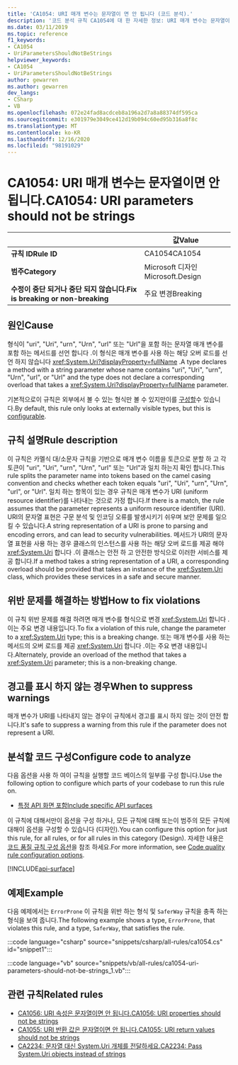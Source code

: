 ```yaml
---
title: 'CA1054: URI 매개 변수는 문자열이 면 안 됩니다 (코드 분석).'
description: '코드 분석 규칙 CA1054에 대 한 자세한 정보: URI 매개 변수는 문자열이 면 안 됩니다.'
ms.date: 03/11/2019
ms.topic: reference
f1_keywords:
- CA1054
- UriParametersShouldNotBeStrings
helpviewer_keywords:
- CA1054
- UriParametersShouldNotBeStrings
author: gewarren
ms.author: gewarren
dev_langs:
- CSharp
- VB
ms.openlocfilehash: 072e24fad8acdceb8a196a2d7a8a88374df595ca
ms.sourcegitcommit: e301979e3049ce412d19b094c60ed95b316a8f8c
ms.translationtype: MT
ms.contentlocale: ko-KR
ms.lasthandoff: 12/16/2020
ms.locfileid: "98191029"
---
```

# <a name="ca1054-uri-parameters-should-not-be-strings"></a><span data-ttu-id="b59b5-103">CA1054: URI 매개 변수는 문자열이면 안 됩니다.</span><span class="sxs-lookup"><span data-stu-id="b59b5-103">CA1054: URI parameters should not be strings</span></span>

| | <span data-ttu-id="b59b5-104">값</span><span class="sxs-lookup"><span data-stu-id="b59b5-104">Value</span></span> |
|-|-|
| <span data-ttu-id="b59b5-105">**규칙 ID**</span><span class="sxs-lookup"><span data-stu-id="b59b5-105">**Rule ID**</span></span> |<span data-ttu-id="b59b5-106">CA1054</span><span class="sxs-lookup"><span data-stu-id="b59b5-106">CA1054</span></span>|
| <span data-ttu-id="b59b5-107">**범주**</span><span class="sxs-lookup"><span data-stu-id="b59b5-107">**Category**</span></span> |<span data-ttu-id="b59b5-108">Microsoft 디자인</span><span class="sxs-lookup"><span data-stu-id="b59b5-108">Microsoft.Design</span></span>|
| <span data-ttu-id="b59b5-109">**수정이 중단 되거나 중단 되지 않습니다.**</span><span class="sxs-lookup"><span data-stu-id="b59b5-109">**Fix is breaking or non-breaking**</span></span> |<span data-ttu-id="b59b5-110">주요 변경</span><span class="sxs-lookup"><span data-stu-id="b59b5-110">Breaking</span></span>|

## <a name="cause"></a><span data-ttu-id="b59b5-111">원인</span><span class="sxs-lookup"><span data-stu-id="b59b5-111">Cause</span></span>

<span data-ttu-id="b59b5-112">형식이 "uri", "Uri", "urn", "Urn", "url" 또는 "Url"을 포함 하는 문자열 매개 변수를 포함 하는 메서드를 선언 합니다 .이 형식은 매개 변수를 사용 하는 해당 오버 로드를 선언 하지 않습니다 <xref:System.Uri?displayProperty=fullName> .</span><span class="sxs-lookup"><span data-stu-id="b59b5-112">A type declares a method with a string parameter whose name contains "uri", "Uri", "urn", "Urn", "url", or "Url" and the type does not declare a corresponding overload that takes a <xref:System.Uri?displayProperty=fullName> parameter.</span></span>

<span data-ttu-id="b59b5-113">기본적으로이 규칙은 외부에서 볼 수 있는 형식만 볼 수 있지만이를 [구성할](#configure-code-to-analyze)수 있습니다.</span><span class="sxs-lookup"><span data-stu-id="b59b5-113">By default, this rule only looks at externally visible types, but this is [configurable](#configure-code-to-analyze).</span></span>

## <a name="rule-description"></a><span data-ttu-id="b59b5-114">규칙 설명</span><span class="sxs-lookup"><span data-stu-id="b59b5-114">Rule description</span></span>

<span data-ttu-id="b59b5-115">이 규칙은 카멜식 대/소문자 규칙을 기반으로 매개 변수 이름을 토큰으로 분할 하 고 각 토큰이 "uri", "Uri", "urn", "Urn", "url" 또는 "Url"과 일치 하는지 확인 합니다.</span><span class="sxs-lookup"><span data-stu-id="b59b5-115">This rule splits the parameter name into tokens based on the camel casing convention and checks whether each token equals "uri", "Uri", "urn", "Urn", "url", or "Url".</span></span> <span data-ttu-id="b59b5-116">일치 하는 항목이 있는 경우 규칙은 매개 변수가 URI (uniform resource identifier)를 나타내는 것으로 가정 합니다.</span><span class="sxs-lookup"><span data-stu-id="b59b5-116">If there is a match, the rule assumes that the parameter represents a uniform resource identifier (URI).</span></span> <span data-ttu-id="b59b5-117">URI의 문자열 표현은 구문 분석 및 인코딩 오류를 발생시키기 쉬우며 보안 문제를 일으킬 수 있습니다.</span><span class="sxs-lookup"><span data-stu-id="b59b5-117">A string representation of a URI is prone to parsing and encoding errors, and can lead to security vulnerabilities.</span></span> <span data-ttu-id="b59b5-118">메서드가 URI의 문자열 표현을 사용 하는 경우 클래스의 인스턴스를 사용 하는 해당 오버 로드를 제공 해야 <xref:System.Uri> 합니다 .이 클래스는 안전 하 고 안전한 방식으로 이러한 서비스를 제공 합니다.</span><span class="sxs-lookup"><span data-stu-id="b59b5-118">If a method takes a string representation of a URI, a corresponding overload should be provided that takes an instance of the <xref:System.Uri> class, which provides these services in a safe and secure manner.</span></span>

## <a name="how-to-fix-violations"></a><span data-ttu-id="b59b5-119">위반 문제를 해결하는 방법</span><span class="sxs-lookup"><span data-stu-id="b59b5-119">How to fix violations</span></span>

<span data-ttu-id="b59b5-120">이 규칙 위반 문제를 해결 하려면 매개 변수를 형식으로 변경 <xref:System.Uri> 합니다 .이는 주요 변경 내용입니다.</span><span class="sxs-lookup"><span data-stu-id="b59b5-120">To fix a violation of this rule, change the parameter to a <xref:System.Uri> type; this is a breaking change.</span></span> <span data-ttu-id="b59b5-121">또는 매개 변수를 사용 하는 메서드의 오버 로드를 제공 <xref:System.Uri> 합니다 .이는 주요 변경 내용입니다.</span><span class="sxs-lookup"><span data-stu-id="b59b5-121">Alternately, provide an overload of the method that takes a <xref:System.Uri> parameter; this is a non-breaking change.</span></span>

## <a name="when-to-suppress-warnings"></a><span data-ttu-id="b59b5-122">경고를 표시 하지 않는 경우</span><span class="sxs-lookup"><span data-stu-id="b59b5-122">When to suppress warnings</span></span>

<span data-ttu-id="b59b5-123">매개 변수가 URI를 나타내지 않는 경우이 규칙에서 경고를 표시 하지 않는 것이 안전 합니다.</span><span class="sxs-lookup"><span data-stu-id="b59b5-123">It's safe to suppress a warning from this rule if the parameter does not represent a URI.</span></span>

## <a name="configure-code-to-analyze"></a><span data-ttu-id="b59b5-124">분석할 코드 구성</span><span class="sxs-lookup"><span data-stu-id="b59b5-124">Configure code to analyze</span></span>

<span data-ttu-id="b59b5-125">다음 옵션을 사용 하 여이 규칙을 실행할 코드 베이스의 일부를 구성 합니다.</span><span class="sxs-lookup"><span data-stu-id="b59b5-125">Use the following option to configure which parts of your codebase to run this rule on.</span></span>

- [<span data-ttu-id="b59b5-126">특정 API 화면 포함</span><span class="sxs-lookup"><span data-stu-id="b59b5-126">Include specific API surfaces</span></span>](#include-specific-api-surfaces)

<span data-ttu-id="b59b5-127">이 규칙에 대해서만이 옵션을 구성 하거나, 모든 규칙에 대해 또는이 범주의 모든 규칙에 대해이 옵션을 구성할 수 있습니다 (디자인).</span><span class="sxs-lookup"><span data-stu-id="b59b5-127">You can configure this option for just this rule, for all rules, or for all rules in this category (Design).</span></span> <span data-ttu-id="b59b5-128">자세한 내용은 [코드 품질 규칙 구성 옵션](../code-quality-rule-options.md)을 참조 하세요.</span><span class="sxs-lookup"><span data-stu-id="b59b5-128">For more information, see [Code quality rule configuration options](../code-quality-rule-options.md).</span></span>

[!INCLUDE[api-surface](~/includes/code-analysis/api-surface.md)]

## <a name="example"></a><span data-ttu-id="b59b5-129">예제</span><span class="sxs-lookup"><span data-stu-id="b59b5-129">Example</span></span>

<span data-ttu-id="b59b5-130">다음 예제에서는 `ErrorProne` 이 규칙을 위반 하는 형식 및 `SaferWay` 규칙을 충족 하는 형식을 보여 줍니다.</span><span class="sxs-lookup"><span data-stu-id="b59b5-130">The following example shows a type, `ErrorProne`, that violates this rule, and a type, `SaferWay`, that satisfies the rule.</span></span>

:::code language="csharp" source="snippets/csharp/all-rules/ca1054.cs" id="snippet1":::

:::code language="vb" source="snippets/vb/all-rules/ca1054-uri-parameters-should-not-be-strings_1.vb":::

## <a name="related-rules"></a><span data-ttu-id="b59b5-131">관련 규칙</span><span class="sxs-lookup"><span data-stu-id="b59b5-131">Related rules</span></span>

- [<span data-ttu-id="b59b5-132">CA1056: URI 속성은 문자열이면 안 됩니다.</span><span class="sxs-lookup"><span data-stu-id="b59b5-132">CA1056: URI properties should not be strings</span></span>](ca1056.md)
- [<span data-ttu-id="b59b5-133">CA1055: URI 반환 값은 문자열이면 안 됩니다.</span><span class="sxs-lookup"><span data-stu-id="b59b5-133">CA1055: URI return values should not be strings</span></span>](ca1055.md)
- [<span data-ttu-id="b59b5-134">CA2234: 문자열 대신 System.Uri 개체를 전달하세요.</span><span class="sxs-lookup"><span data-stu-id="b59b5-134">CA2234: Pass System.Uri objects instead of strings</span></span>](ca2234.md)
